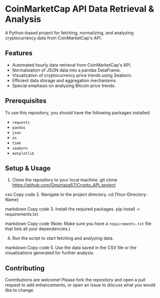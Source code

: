 # CoinMarketCap API Data Retrieval & Analysis

A Python-based project for fetching, normalizing, and analyzing cryptocurrency data from CoinMarketCap's API.

## **Features**

- Automated hourly data retrieval from CoinMarketCap's API.  
- Normalization of JSON data into a pandas DataFrame.  
- Visualization of cryptocurrency price trends using Seaborn.  
- Efficient data storage and aggregation mechanisms.  
- Special emphasis on analyzing Bitcoin price trends.

## **Prerequisites**

To use this repository, you should have the following packages installed:
- `requests`
- `pandas`
- `json`
- `os`
- `time`
- `seaborn`
- `matplotlib`
## **Setup & Usage**

1. Clone the repository to your local machine.
git clone https://github.com/Gmurtaza57/Crypto_API_project

css
Copy code
2. Navigate to the project directory.
cd [Your-Directory-Name]

markdown
Copy code
3. Install the required packages.
pip install -r requirements.txt

markdown
Copy code
(Note: Make sure you have a `requirements.txt` file that lists all your dependencies.)

4. Run the script to start fetching and analyzing data.


markdown
Copy code
5. Use the data saved in the CSV file or the visualizations generated for further analysis.

## **Contributing**

Contributions are welcome! Please fork the repository and open a pull request to add enhancements, or open an issue to discuss what you would like to change.

